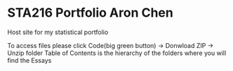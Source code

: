 # STA216 Portfolio Aron Chen
Host site for my statistical portfolio

To access files please click Code(big green button) -> Donwload ZIP -> Unzip folder
Table of Contents is the hierarchy of the folders where you will find the Essays
